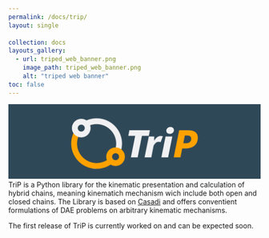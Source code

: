 ```yaml
---
permalink: /docs/trip/
layout: single

collection: docs
layouts_gallery:
  - url: triped_web_banner.png
    image_path: triped_web_banner.png
    alt: "triped web banner"
toc: false
---
```


![trip logo](https://raw.githubusercontent.com/TriPed-Robot/TriPed-Robot.github.io/master/images/TriP.png)
TriP is a Python library for the kinematic presentation and calculation of hybrid chains, meaning kinematich mechanism wich include both open and closed chains.
The Library is based on [Casadi](https://web.casadi.org/) and offers conventient formulations of DAE problems on  arbitrary kinematic mechanisms.

The first release of TriP is currently worked on and can be expected soon.
 
